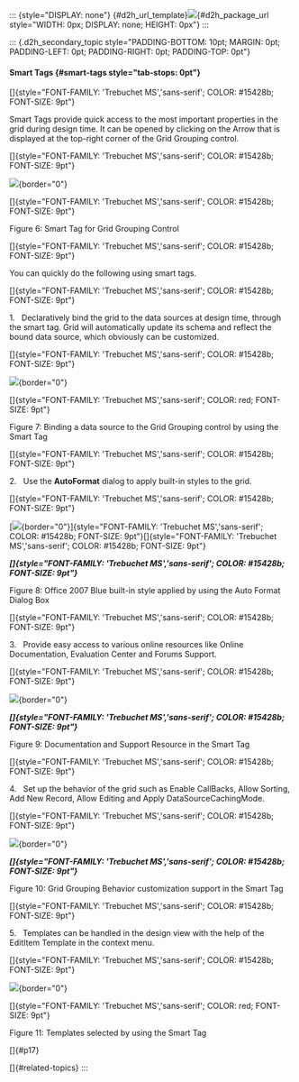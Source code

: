::: {style="DISPLAY: none"}
[](ms-xhelp:///?Id=d2h_url_template){#d2h_url_template}![](!package_url!){#d2h_package_url style="WIDTH: 0px; DISPLAY: none; HEIGHT: 0px"}
:::

::: {.d2h_secondary_topic style="PADDING-BOTTOM: 10pt; MARGIN: 0pt; PADDING-LEFT: 0pt; PADDING-RIGHT: 0pt; PADDING-TOP: 0pt"}
#### Smart Tags {#smart-tags style="tab-stops: 0pt"}

[]{style="FONT-FAMILY: 'Trebuchet MS','sans-serif'; COLOR: #15428b; FONT-SIZE: 9pt"} 

Smart Tags provide quick access to the most important properties in the grid during design time. It can be opened by clicking on the Arrow that is displayed at the top-right corner of the Grid Grouping control.

[]{style="FONT-FAMILY: 'Trebuchet MS','sans-serif'; COLOR: #15428b; FONT-SIZE: 9pt"} 

![](ImagesExt/image68_12.jpg){border="0"}

[]{style="FONT-FAMILY: 'Trebuchet MS','sans-serif'; COLOR: #15428b; FONT-SIZE: 9pt"} 

Figure 6: Smart Tag for Grid Grouping Control

[]{style="FONT-FAMILY: 'Trebuchet MS','sans-serif'; COLOR: #15428b; FONT-SIZE: 9pt"} 

You can quickly do the following using smart tags.

[]{style="FONT-FAMILY: 'Trebuchet MS','sans-serif'; COLOR: #15428b; FONT-SIZE: 9pt"} 

1.   Declaratively bind the grid to the data sources at design time, through the smart tag. Grid will automatically update its schema and reflect the bound data source, which obviously can be customized.

[]{style="FONT-FAMILY: 'Trebuchet MS','sans-serif'; COLOR: #15428b; FONT-SIZE: 9pt"} 

![](ImagesExt/image68_13.jpg){border="0"}

[]{style="FONT-FAMILY: 'Trebuchet MS','sans-serif'; COLOR: red; FONT-SIZE: 9pt"} 

Figure 7: Binding a data source to the Grid Grouping control by using the Smart Tag

[]{style="FONT-FAMILY: 'Trebuchet MS','sans-serif'; COLOR: #15428b; FONT-SIZE: 9pt"} 

2.   Use the **AutoFormat** dialog to apply built-in styles to the grid.

[]{style="FONT-FAMILY: 'Trebuchet MS','sans-serif'; COLOR: #15428b; FONT-SIZE: 9pt"} 

[![](ImagesExt/image68_14.jpg){border="0"}]{style="FONT-FAMILY: 'Trebuchet MS','sans-serif'; COLOR: #15428b; FONT-SIZE: 9pt"}[]{style="FONT-FAMILY: 'Trebuchet MS','sans-serif'; COLOR: #15428b; FONT-SIZE: 9pt"}

***[]{style="FONT-FAMILY: 'Trebuchet MS','sans-serif'; COLOR: #15428b; FONT-SIZE: 9pt"}*** 

Figure 8: Office 2007 Blue built-in style applied by using the Auto Format Dialog Box

[]{style="FONT-FAMILY: 'Trebuchet MS','sans-serif'; COLOR: #15428b; FONT-SIZE: 9pt"} 

3.   Provide easy access to various online resources like Online Documentation, Evaluation Center and Forums Support.

[]{style="FONT-FAMILY: 'Trebuchet MS','sans-serif'; COLOR: #15428b; FONT-SIZE: 9pt"} 

![](ImagesExt/image68_15.jpg){border="0"}

***[]{style="FONT-FAMILY: 'Trebuchet MS','sans-serif'; COLOR: #15428b; FONT-SIZE: 9pt"}*** 

Figure 9: Documentation and Support Resource in the Smart Tag

[]{style="FONT-FAMILY: 'Trebuchet MS','sans-serif'; COLOR: #15428b; FONT-SIZE: 9pt"} 

4.   Set up the behavior of the grid such as Enable CallBacks, Allow Sorting, Add New Record, Allow Editing and Apply DataSourceCachingMode.

[]{style="FONT-FAMILY: 'Trebuchet MS','sans-serif'; COLOR: #15428b; FONT-SIZE: 9pt"} 

![](ImagesExt/image68_16.jpg){border="0"}

***[]{style="FONT-FAMILY: 'Trebuchet MS','sans-serif'; COLOR: #15428b; FONT-SIZE: 9pt"}*** 

Figure 10: Grid Grouping Behavior customization support in the Smart Tag

[]{style="FONT-FAMILY: 'Trebuchet MS','sans-serif'; COLOR: #15428b; FONT-SIZE: 9pt"} 

5.   Templates can be handled in the design view with the help of the EditItem Template in the context menu.

[]{style="FONT-FAMILY: 'Trebuchet MS','sans-serif'; COLOR: #15428b; FONT-SIZE: 9pt"} 

![](ImagesExt/image68_17.jpg){border="0"}

[]{style="FONT-FAMILY: 'Trebuchet MS','sans-serif'; COLOR: red; FONT-SIZE: 9pt"} 

Figure 11: Templates selected by using the Smart Tag

[]{#p17} 

[]{#related-topics}
:::
